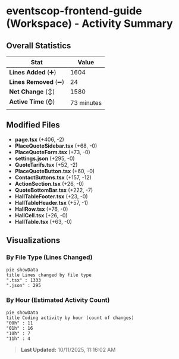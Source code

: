 # eventscop-frontend-guide (Workspace) - Activity Summary 

## Overall Statistics

| Stat                   | Value                                                             |
| ---------------------- | ----------------------------------------------------------------- |
| **Lines Added** (➕)   | 1604                                          |
| **Lines Removed** (➖) | 24                                        |
| **Net Change** (↕)    | 1580                |
| **Active Time** (⌚)   | 73 minutes |


## Modified Files
- **page.tsx** (+406, -2)
- **PlaceQuoteSidebar.tsx** (+68, -0)
- **PlaceQuoteForm.tsx** (+73, -0)
- **settings.json** (+295, -0)
- **QuoteTarifs.tsx** (+52, -2)
- **PlaceQuoteButton.tsx** (+60, -0)
- **ContactButtons.tsx** (+157, -12)
- **ActionSection.tsx** (+26, -0)
- **QuoteBottomBar.tsx** (+222, -7)
- **HallTableFooter.tsx** (+23, -0)
- **HallTableHeader.tsx** (+57, -1)
- **HallRow.tsx** (+76, -0)
- **HallCell.tsx** (+26, -0)
- **HallTable.tsx** (+63, -0)

## Visualizations

### By File Type (Lines Changed)

```mermaid
pie showData
title Lines changed by file type
".tsx" : 1333
".json" : 295
```

### By Hour (Estimated Activity Count)

```mermaid
pie showData
title Coding activity by hour (count of changes)
"00h" : 11
"01h" : 16
"10h" : 7
"11h" : 4
```


> **Last Updated:** 10/11/2025, 11:16:02 AM